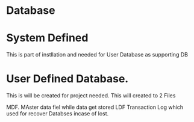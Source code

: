 # Database

# System Defined

This is part of instllation and needed for User Database as supporting DB


# User Defined Database.

This is will be created for project needed. This will created to 2 Files

MDF.  MAster data fiel while data get stored
LDF   Transaction Log which used for recover Databses incase of lost.

